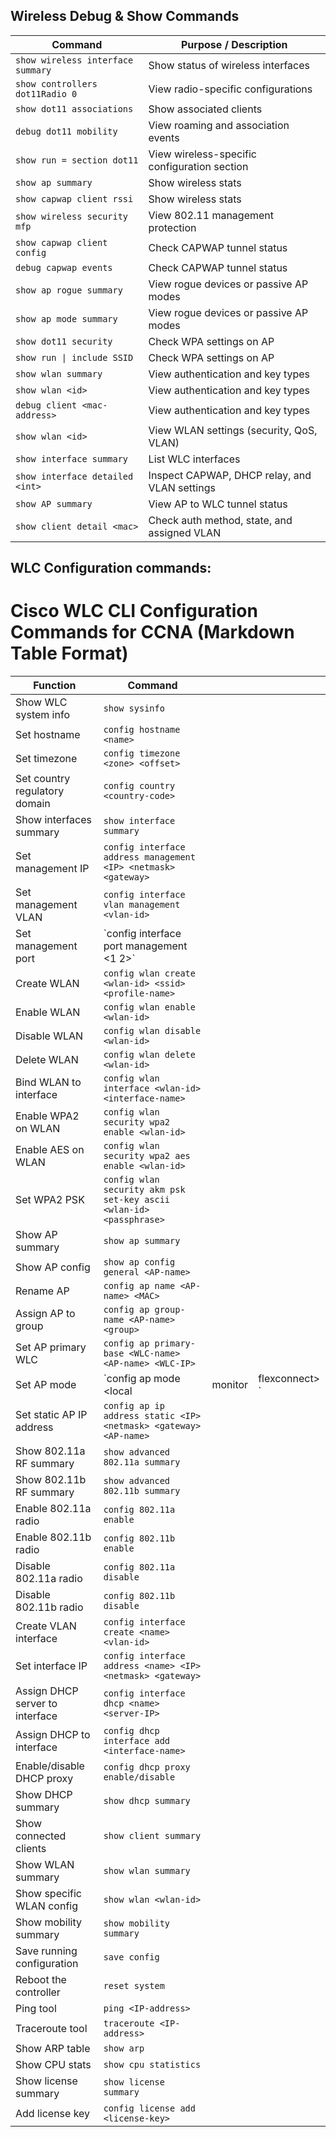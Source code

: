 ## Wireless Debug & Show Commands

| **Command**                                | **Purpose / Description**                                     |
|--------------------------------------------|---------------------------------------------------------------|
| `show wireless interface summary`          | Show status of wireless interfaces                            |
| `show controllers dot11Radio 0`            | View radio-specific configurations                            |
| `show dot11 associations`                  | Show associated clients                                       |
| `debug dot11 mobility`                     | View roaming and association events                           |
| `show run = section dot11`                 | View wireless-specific configuration section                  |
| `show ap summary`                          | Show wireless stats                                           |
| `show capwap client rssi`                  | Show wireless stats                                           |
| `show wireless security mfp`               | View 802.11 management protection                             |
| `show capwap client config`                | Check CAPWAP tunnel status                                    |
| `debug capwap events`                      | Check CAPWAP tunnel status                                    |
| `show ap rogue summary`                    | View rogue devices or passive AP modes                        |
| `show ap mode summary`                     | View rogue devices or passive AP modes                        |
| `show dot11 security`                      | Check WPA settings on AP                                      |
| `show run \| include SSID`                 | Check WPA settings on AP                                      |
| `show wlan summary`                        | View authentication and key types                             |
| `show wlan <id>`                           | View authentication and key types                             |
| `debug client <mac-address>`              | View authentication and key types                             |
| `show wlan <id>`                           | View WLAN settings (security, QoS, VLAN)                      |
| `show interface summary`                   | List WLC interfaces                                           |
| `show interface detailed <int>`            | Inspect CAPWAP, DHCP relay, and VLAN settings                 |
| `show AP summary`                          | View AP to WLC tunnel status                                  |
| `show client detail <mac>`                | Check auth method, state, and assigned VLAN                   |

## WLC Configuration commands: 
# Cisco WLC CLI Configuration Commands for CCNA (Markdown Table Format)

| Function                        | Command                                                             |         |                          |
| ------------------------------- | ------------------------------------------------------------------- | ------- | ------------------------ |
| Show WLC system info            | `show sysinfo`                                                      |         |                          |
| Set hostname                    | `config hostname <name>`                                            |         |                          |
| Set timezone                    | `config timezone <zone> <offset>`                                   |         |                          |
| Set country regulatory domain   | `config country <country-code>`                                     |         |                          |
| Show interfaces summary         | `show interface summary`                                            |         |                          |
| Set management IP               | `config interface address management <IP> <netmask> <gateway>`      |         |                          |
| Set management VLAN             | `config interface vlan management <vlan-id>`                        |         |                          |
| Set management port             | \`config interface port management <1 2>\`                          |         |                          |
| Create WLAN                     | `config wlan create <wlan-id> <ssid> <profile-name>`                |         |                          |
| Enable WLAN                     | `config wlan enable <wlan-id>`                                      |         |                          |
| Disable WLAN                    | `config wlan disable <wlan-id>`                                     |         |                          |
| Delete WLAN                     | `config wlan delete <wlan-id>`                                      |         |                          |
| Bind WLAN to interface          | `config wlan interface <wlan-id> <interface-name>`                  |         |                          |
| Enable WPA2 on WLAN             | `config wlan security wpa2 enable <wlan-id>`                        |         |                          |
| Enable AES on WLAN              | `config wlan security wpa2 aes enable <wlan-id>`                    |         |                          |
| Set WPA2 PSK                    | `config wlan security akm psk set-key ascii <wlan-id> <passphrase>` |         |                          |
| Show AP summary                 | `show ap summary`                                                   |         |                          |
| Show AP config                  | `show ap config general <AP-name>`                                  |         |                          |
| Rename AP                       | `config ap name <AP-name> <MAC>`                                    |         |                          |
| Assign AP to group              | `config ap group-name <AP-name> <group>`                            |         |                          |
| Set AP primary WLC              | `config ap primary-base <WLC-name> <AP-name> <WLC-IP>`              |         |                          |
| Set AP mode                     | \`config ap mode \<local                                            | monitor | flexconnect> <AP-name>\` |
| Set static AP IP address        | `config ap ip address static <IP> <netmask> <gateway> <AP-name>`    |         |                          |
| Show 802.11a RF summary         | `show advanced 802.11a summary`                                     |         |                          |
| Show 802.11b RF summary         | `show advanced 802.11b summary`                                     |         |                          |
| Enable 802.11a radio            | `config 802.11a enable`                                             |         |                          |
| Enable 802.11b radio            | `config 802.11b enable`                                             |         |                          |
| Disable 802.11a radio           | `config 802.11a disable`                                            |         |                          |
| Disable 802.11b radio           | `config 802.11b disable`                                            |         |                          |
| Create VLAN interface           | `config interface create <name> <vlan-id>`                          |         |                          |
| Set interface IP                | `config interface address <name> <IP> <netmask> <gateway>`          |         |                          |
| Assign DHCP server to interface | `config interface dhcp <name> <server-IP>`                          |         |                          |
| Assign DHCP to interface        | `config dhcp interface add <interface-name>`                        |         |                          |
| Enable/disable DHCP proxy       | `config dhcp proxy enable/disable`                                  |         |                          |
| Show DHCP summary               | `show dhcp summary`                                                 |         |                          |
| Show connected clients          | `show client summary`                                               |         |                          |
| Show WLAN summary               | `show wlan summary`                                                 |         |                          |
| Show specific WLAN config       | `show wlan <wlan-id>`                                               |         |                          |
| Show mobility summary           | `show mobility summary`                                             |         |                          |
| Save running configuration      | `save config`                                                       |         |                          |
| Reboot the controller           | `reset system`                                                      |         |                          |
| Ping tool                       | `ping <IP-address>`                                                 |         |                          |
| Traceroute tool                 | `traceroute <IP-address>`                                           |         |                          |
| Show ARP table                  | `show arp`                                                          |         |                          |
| Show CPU stats                  | `show cpu statistics`                                               |         |                          |
| Show license summary            | `show license summary`                                              |         |                          |
| Add license key                 | `config license add <license-key>`                                  |         |                          |


